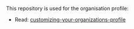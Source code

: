 This repository is used for the organisation profile:

- Read: [customizing-your-organizations-profile](https://docs.github.com/en/organizations/collaborating-with-groups-in-organizations/customizing-your-organizations-profile)
